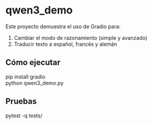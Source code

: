 # qwen3_demo

Este proyecto demuestra el uso de Gradio para:

1. Cambiar el modo de razonamiento (simple y avanzado)
2. Traducir texto a español, francés y alemán

## Cómo ejecutar

pip install gradio  
python qwen3_demo.py

## Pruebas

pytest -q tests/

